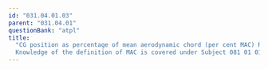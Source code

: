 ```yaml
---
id: "031.04.01.03"
parent: "031.04.01"
questionBank: "atpl"
title:
  "CG position as percentage of mean aerodynamic chord (per cent MAC) Remark:
  Knowledge of the definition of MAC is covered under Subject 081 01 01 05."
---
```

